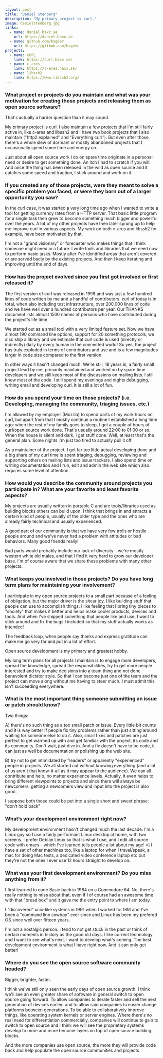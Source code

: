 ```yaml
---
layout: post
title: "Daniel Stenberg"
description: "My primary project is curl."
image: danielstenberg.jpg
links:
  - name: daniel.haxx.se
    url: https://daniel.haxx.se
  - name: github.com/bagder
    url: https://github.com/bagder
projects:
  - name: cURL
    link: https://curl.haxx.se/
  - name: c-ares
    link: https://c-ares.haxx.se/
  - name: libssh2
    link: https://www.libssh2.org/
---
```


### What project or projects do you maintain and what was your motivation for creating those projects and releasing them as open source software?

That's actually a harder question than it may sound.

My primary project is curl. I also maintain a few projects that I'm still
fairly active in, like c-ares and libssh2 and I have two book projects that I
also maintain ("http2 explained" and "Everything curl"). But even after those,
there's a whole slew of dormant or mostly abandoned projects that I
occasionally spend some time and energy on.

Just about all open source work I do on spare time originate in a personal
need or desire to get something done. An itch I had to scratch if you will.
And once the thing has been released in the wild as open source and it catches
some speed and traction, I stick around and work on it.

### If you created any of those projects, were they meant to solve a specific problem you faced, or were they born out of a larger opportunity you saw?

In the curl case, it was started a very long time ago when I wanted to write a
tool for getting currency rates from a HTTP server. That basic little program
for a single task then grew to become something much bigger and powerful over
the years. A lot of my other projects have then later sprung up to help me
improve curl in various aspects. My work on both c-ares and libssh2 for
example, have been motivated by that.

I'm not a "grand visionary" or forecaster who makes things that I think
someone might need in a future. I write tools and libraries that we need now
to perform basic tasks. Mostly after I've identified areas that aren't covered
or are served badly by the existing projects. And then I keep iterating and
improving until the end of days.

### How has the project evolved since you first got involved or first released it?

The first version of curl was released in 1998 and was just a few hundred
lines of code written by me and a handful of contributors. curl of today is in
total, when also including test infrastructure, over 200,000 lines of code and
we have well over a hundred contributors per year. Our THANKS document lists
almost 1500 names of persons who have contributed during the project's life
time.

We started out as a small tool with a very limited feature set. Now we have
almost 190 command line options, support for 20 something protocols, we also
ship a library and we estimate that curl code is used (directly or indirectly)
daily by every human in the connected world! So yes, the project has truly
exploded in terms of contributors and use and is a few magnitudes larger in
code size compared to the first version.

In other ways it hasn't changed much. We're still, 18 years in, a fairly small
project lead by me, primarily maintained and worked on by spare time
developers and we still keep most of the discussions on mailing lists. I still
know most of the code. I still spend my evenings and nights debugging, writing
email and developing curl. It is still a lot of fun.

### How do you spend your time on those projects? (i.e. Developing, managing the community, triaging issues, etc.)

I'm allowed by my employer (Mozilla) to spend parts of my work hours on curl,
but apart from that I mostly continue a routine I established a long time ago:
when the rest of my family goes to sleep, I get a couple of hours of curl/open
source work done. That's usually around 22:00 to 01:00 or so. When the house
is silent and dark, I get stuff done. Well, at least that's the general plan.
Some nights I'm just too tired to actually pull it off.

As a maintainer of the project, I get far too little actual developing done
and a big share of my curl time is spent triaging, debugging, reviewing and
supporting others on mailing lists and issue trackers. I also spend time on
writing documentation and I run, edit and admin the web site which also
requires some level of attention.

### How would you describe the community around projects you participate in? What are your favorite and least favorite aspects?

My projects are usually written in portable C and are tools/libraries used as
building blocks others can build upon. I think that brings in and attracts a
certain kind of people, usually of the older type and the ones who are already
fairly technical and usually experienced.

A good part of our community is that we have very few trolls or hostile people
around and we've never had a problem with attitudes or bad behaviors. Many
good friends really!

Bad parts would probably include our lack of diversity - we're mostly western
white old males, and that I find it very hard to grow our developer base. I'm
of course aware that we share these problems with many other projects.

### What keeps you involved in those projects? Do you have long term plans for maintaining your involvement?

I participate in my open source projects to a small part because of a feeling
of obligation, but the major driver is the shear joy. I like building stuff
that people can use to accomplish things. I like feeling that I bring tiny
pieces to "society" that makes it better and helps make cooler products,
devices and tools. And when I've shipped something that people like and use, I
want to stick around and fix the bugs I included so that my stuff actually
works as intended!

The feedback loop, when people say thanks and express gratitude can make me go
very far and put in a lot of effort.

Open source development is my primary and greatest hobby.

My long term plans for all projects I maintain is to engage more developers,
spread the knowledge, spread the responsibilities, try to get more people
interested and try to make decisions into a team thing and not done benevolent
dictator style. So that I can become just one of the team and the project can
move along without me having to steer much. I must admit this isn't succeeding
everywhere.

### What is the most important thing someone submitting an issue or patch should know?

Two things:

A) there's no such thing as a too small patch or issue. Every little bit
counts and it is way better if people fix tiny problems rather than just
sitting around waiting for someone else to do it. Also, small fixes and
patches are just perfect to get warmed up with and get familiar with the
project, its code and its community. Don't wait, just dive in. And a fix
doesn't have to be code, it can just as well be documentation or polishing up
the web site.

B) try not to get intimidated by "leaders" or apparently "experienced" people
in projects. We all started out without knowing everything (and a lot of us
aren't that know-it-all as it may appear to the audience). We can all
contribute and help, no matter experience levels. Actually, it even helps to
bring different viewpoints to projects and since there will always be
newcomers, getting a newcomers view and input into the project is also good.

I suppose both those could be put into a single short and sweet phrase: "don't
hold back"

### What’s your development environment right now?

My development environment hasn't changed much the last decade. I'm a Linux
guy so I use a fairly performant Linux desktop at home, with two screens. I
prefer Debian Linux so that is what I use, and I edit all source code with
emacs - which I've learned tells people a lot about my age! =) I have a set of
other machines too, like a laptop for when I travel/speak, a mac for doing Mac
tests, a dedicated video conference laptop etc but they're not the ones I ever
use 12 hours straight to develop on.

### What was your first development environment? Do you miss anything from it?

I first learned to code Basic back in 1984 on a Commodore 64. No, there's
really nothing to miss about that, even if I of course had an awesome time
with that "bread box" and it gave me the entry point to where I am today.

I "discovered" unix-like systems in 1991 when I worked for IBM and I've been a
"command line cowboy" ever since and Linux has been my prefered OS since well
over fifteen years.

I'm not a nostalgic person. I tend to not get stuck in the past or think of
certain moments in history as the good old days. I like current technology and
I want to see what's next. I want to develop what's coming. The best
development environment is what I have right now. And it can only get better!

### Where do you see the open source software community headed?

Bigger, brighter, faster.

I think we've still only seen the early days of open source growth. I think
we'll see an even greater share of software in general switch to open source
going forward. To allow companies to iterate faster and sell the next
generation of devices earlier, and to allow said companies to easier change
platforms between generations. To be able to collaboratively improve things,
like operating system kernels or server engines. Where there's no real need
for differentiation commercially, companies will continue to gain to switch to
open source and I think we will see the proprietary systems develop to more
and more become layers on top of open source building blocks.

And the more companies use open source, the more they will provide code back
and help populate the open source communities and projects.
